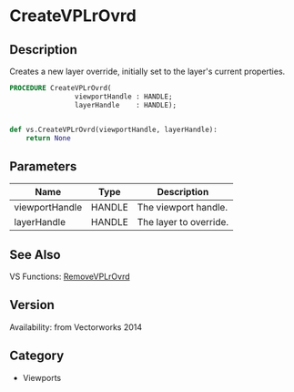 # CreateVPLrOvrd

## Description
Creates a new layer override, initially set to the layer's current properties.

```pascal
PROCEDURE CreateVPLrOvrd(
				viewportHandle : HANDLE;
				layerHandle    : HANDLE);
```

```python

def vs.CreateVPLrOvrd(viewportHandle, layerHandle):
    return None
```

## Parameters
|Name|Type|Description|
|---|---|---|
|viewportHandle|HANDLE|The viewport handle.|
|layerHandle|HANDLE|The layer to override.|

## See Also
VS Functions:
[RemoveVPLrOvrd](RemoveVPLrOvrd.md)

## Version
Availability: from Vectorworks 2014
## Category
* Viewports

